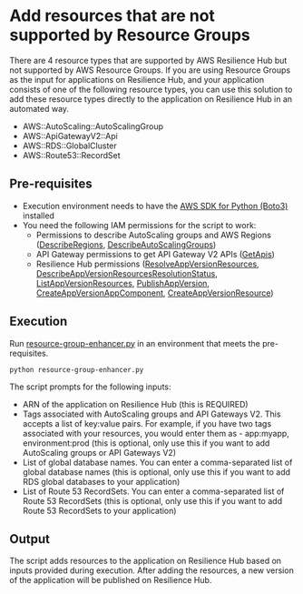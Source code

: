 # Add resources that are not supported by Resource Groups

There are 4 resource types that are supported by AWS Resilience Hub but not supported by AWS Resource Groups. If you are using Resource Groups as the input for applications on Resilience Hub, and your application consists of one of the following resource types, you can use this solution to add these resource types directly to the application on Resilience Hub in an automated way.

* AWS::AutoScaling::AutoScalingGroup
* AWS::ApiGatewayV2::Api
* AWS::RDS::GlobalCluster
* AWS::Route53::RecordSet

## Pre-requisites

* Execution environment needs to have the [AWS SDK for Python (Boto3)](https://aws.amazon.com/sdk-for-python/) installed
* You need the following IAM permissions for the script to work:
    * Permissions to describe AutoScaling groups and AWS Regions ([DescribeRegions](https://docs.aws.amazon.com/AWSEC2/latest/APIReference/API_DescribeRegions.html), [DescribeAutoScalingGroups](https://docs.aws.amazon.com/autoscaling/ec2/APIReference/API_DescribeAutoScalingGroups.html))
    * API Gateway permissions to get API Gateway V2 APIs ([GetApis](https://docs.aws.amazon.com/apigatewayv2/latest/api-reference/apis.html#GetApis))
    * Resilience Hub permissions ([ResolveAppVersionResources](https://docs.aws.amazon.com/resilience-hub/latest/APIReference/API_ResolveAppVersionResources.html), [DescribeAppVersionResourcesResolutionStatus](https://docs.aws.amazon.com/resilience-hub/latest/APIReference/API_DescribeAppVersionResourcesResolutionStatus.html), [ListAppVersionResources](https://docs.aws.amazon.com/resilience-hub/latest/APIReference/API_ListAppVersionResources.html), [PublishAppVersion](https://docs.aws.amazon.com/resilience-hub/latest/APIReference/API_PublishAppVersion.html), [CreateAppVersionAppComponent](https://docs.aws.amazon.com/resilience-hub/latest/APIReference/API_CreateAppVersionAppComponent.html), [CreateAppVersionResource](https://docs.aws.amazon.com/resilience-hub/latest/APIReference/API_CreateAppVersionResource.html))

## Execution

Run [resource-group-enhancer.py](./resource-group-enhancer.py) in an environment that meets the pre-requisites.

```
python resource-group-enhancer.py
```

The script prompts for the following inputs:

* ARN of the application on Resilience Hub (this is REQUIRED)
* Tags associated with AutoScaling groups and API Gateways V2. This accepts a list of key:value pairs. For example, if you have two tags associated with your resources, you would enter them as - app:myapp, environment:prod (this is optional, only use this if you want to add AutoScaling groups or API Gateways V2)
* List of global database names. You can enter a comma-separated list of global database names (this is optional, only use this if you want to add RDS global databases to your application)
* List of Route 53 RecordSets. You can enter a comma-separated list of Route 53 RecordSets (this is optional, only use this if you want to add Route 53 RecordSets to your application)

## Output

The script adds resources to the application on Resilience Hub based on inputs provided during execution. After adding the resources, a new version of the application will be published on Resilience Hub.

